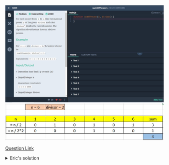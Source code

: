 ![(2019.09.20)sumOfPowers](images/(2019.09.20)sumOfPowers.jpg)
![(2019.09.20)sumOfPowers-2](images/(2019.09.20)sumOfPowers-2.jpg)

[Question Link](https://app.codesignal.com/challenge/LTQSYDDMMQxkoY5bK)

<details>
<summary>Eric's solution</summary>
<p>

> ```js
>function sumOfPowers(n, divisor) {
>  let p = 0;
>  let multiply = 1;
>  while (n >= multiply) {
>    multiply *= divisor;
>    p++;
>  }
>  p--;
>
>  let result = 0;
>  for (let i = 1; i <= p; i++) {
>    result += Math.floor(n / divisor ** i);
>  }
>
>  return result;
>}
> ```
</p>
</details>
